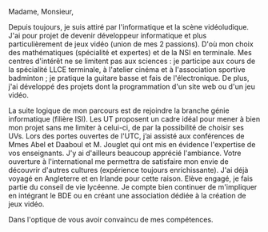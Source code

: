Madame, Monsieur,

Depuis toujours, je suis attiré par l'informatique et la scène vidéoludique. J'ai pour projet de devenir développeur informatique et plus particulièrement de jeux vidéo (union de mes 2 passions). D'où mon choix des mathématiques (spécialité et expertes) et de la NSI en terminale. Mes centres d'intérêt ne se limitent pas aux sciences : je participe aux cours de la spécialité LLCE terminale, à l'atelier cinéma et à l'association sportive badminton ; je pratique la guitare basse et fais de l'électronique. De plus, j'ai développé des projets dont la programmation d'un site web ou d'un jeu vidéo.

La suite logique de mon parcours est de rejoindre la branche génie informatique (filière ISI). Les UT proposent un cadre idéal pour mener à bien mon projet sans me limiter à celui-ci, de par la possibilité de choisir ses UVs. Lors des portes ouvertes de l'UTC, j’ai assisté aux conférences de Mmes Abel et Daaboul et M. Jouglet qui ont mis en évidence l'expertise de vos enseignants. J'y ai d'ailleurs beaucoup apprécié l'ambiance. Votre ouverture à l'international me permettra de satisfaire mon envie de découvrir d'autres cultures (expérience toujours enrichissante). J'ai déjà voyagé en Angleterre et en Irlande pour cette raison. Elève engagé, je fais partie du conseil de vie lycéenne. Je compte bien continuer de m'impliquer en intégrant le BDE ou en créant une association dédiée à la création de jeux vidéo.

Dans l'optique de vous avoir convaincu de mes compétences.
